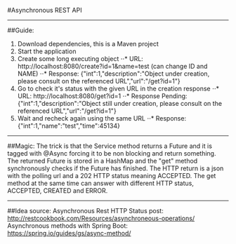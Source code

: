 #Asynchronous REST API

------
##Guide:
1. Download dependencies, this is a Maven project
2. Start the application
3. Create some long executing object
⋅⋅* URL: http://localhost:8080/create?id=1&name=test (can change ID and NAME)
⋅⋅* Response: {"int":1,"description":"Object under creation, please consult on the referenced URL","url":"/get?id=1"}
4. Go to check it's status with the given URL in the creation response
⋅⋅* URL: http://localhost:8080/get?id=1
⋅⋅*	Response Pending: {"int":1,"description":"Object still under creation, please consult on the referenced URL","url":"/get?id=1"}
5. Wait and recheck again using the same URL
⋅⋅* Response: {"int":1,"name":"test","time":45134}

------
##Magic:
The trick is that the Service method returns a Future and it is tagged with @Async forcing it to be non blocking and return something.
The returned Future is stored in a HashMap and the "get" method synchronously checks if the Future has finished.
The HTTP return is a json with the polling url and a 202 HTTP status meaning ACCEPTED.
The get method at the same time can answer with different HTTP status, ACCEPTED, CREATED and ERROR.

------
##Idea source:
Asynchronous Rest HTTP Status post: http://restcookbook.com/Resources/asynchroneous-operations/
Asynchronous methods with Spring Boot: https://spring.io/guides/gs/async-method/

